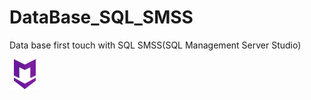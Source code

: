 # DataBase_SQL_SMSS
Data base first touch with SQL SMSS(SQL Management Server Studio)

![alt text](https://github.com/adam-p/markdown-here/raw/master/src/common/images/icon48.png "Logo Title Text 1")
